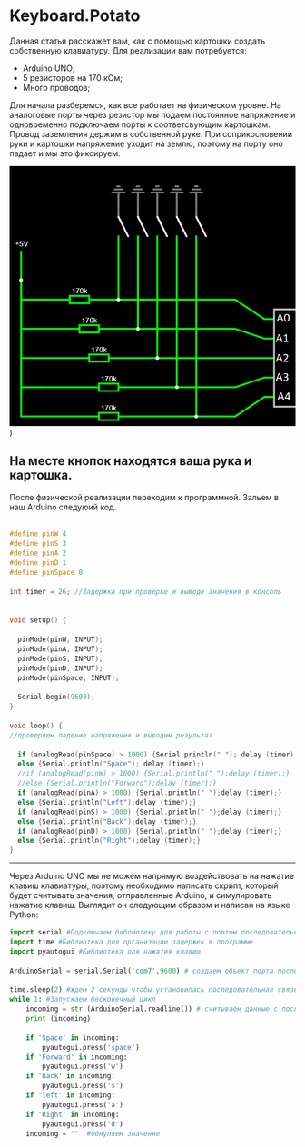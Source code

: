 # Keyboard.Potato
Данная статья расскажет вам, как с помощью картошки создать собственную клавиатуру. Для реализации вам потребуется:

- Arduino UNO; 
- 5 резисторов на 170 кОм;
- Много проводов;

Для начала разберемся, как все работает на физическом уровне. На аналоговые порты через резистор мы подаем постоянное напряжение и одновременно подключаем порты к соответсвующим картошкам. Провод заземления держим в собственной руке. При соприкосновении руки и картошки напряжение уходит на землю, поэтому на порту оно падает и мы это фиксируем.

![Alt-текст](https://github.com/MOShka78/keyboard.potato/blob/main/1%20часть%20для%20заг.png?raw=true))

На месте кнопок находятся ваша рука и картошка.
---

После физической реализации переходим к программной. Зальем в наш Arduino следуюий код.
```C

#define pinW 4
#define pinS 3
#define pinA 2
#define pinD 1
#define pinSpace 0

int timer = 26; //Задержка при проверке и выводе значения в консоль


void setup() {

  pinMode(pinW, INPUT);
  pinMode(pinA, INPUT);
  pinMode(pinS, INPUT);
  pinMode(pinD, INPUT);
  pinMode(pinSpace, INPUT);
  
  Serial.begin(9600);
}

void loop() {
//проверяем падение напряжения и выводим результат

  if (analogRead(pinSpace) > 1000) {Serial.println(" "); delay (timer);} 
  else {Serial.println("Space"); delay (timer);}
  //if (analogRead(pinW) > 1000) {Serial.println(" ");delay (timer);}
  //else {Serial.println("Forward");delay (timer);}
  if (analogRead(pinA) > 1000) {Serial.println(" ");delay (timer);}
  else {Serial.println("Left");delay (timer);}
  if (analogRead(pinS) > 1000) {Serial.println(" ");delay (timer);}
  else {Serial.println("Back");delay (timer);}
  if (analogRead(pinD) > 1000) {Serial.println(" ");delay (timer);}
  else {Serial.println("Right");delay (timer);}
}
```
---
Через Arduino UNO мы не можем напрямую воздействовать на нажатие клавиш клавиатуры, поэтому необходимо написать скрипт, который будет считывать значения, отправленные Arduino, и симулировать нажатие клавиш.
Выглядит он следующим образом и написан на языке Python:
```Python
import serial #Подключаем библиотеку для работы с портом последовательной связи
import time #Библиотека для организации задержек в программе
import pyautogui #Библиотека для нажатия клавиш

ArduinoSerial = serial.Serial('com7',9600) # создаем объект порта последовательной связи с именем ArduinoSerial

time.sleep(2) #ждем 2 секунды чтобы установилась последовательная связь
while 1: #Запускаем бесконечный цикл
    incoming = str (ArduinoSerial.readline()) # считываем данные с последовательного порта связи и печатаем их в виде строки
    print (incoming)

    if 'Space' in incoming:
        pyautogui.press('space')
    if 'Forward' in incoming:
        pyautogui.press('w')
    if 'back' in incoming:
        pyautogui.press('s')
    if 'left' in incoming:
        pyautogui.press('a')
    if 'Right' in incoming:
        pyautogui.press('d')
    incoming = ""  #обнуляем значение
```
